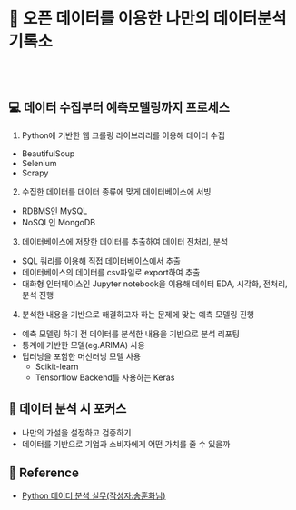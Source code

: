# 📝 오픈 데이터를 이용한 나만의 데이터분석 기록소
<br></br>
## 💻 데이터 수집부터 예측모델링까지 프로세스
1. Python에 기반한 웹 크롤링 라이브러리를 이용해 데이터 수집
  - BeautifulSoup 
  - Selenium
  - Scrapy
  
2. 수집한 데이터를 데이터 종류에 맞게 데이터베이스에 서빙
  - RDBMS인 MySQL
  - NoSQL인 MongoDB 
  
3. 데이터베이스에 저장한 데이터를 추출하여 데이터 전처리, 분석
  - SQL 쿼리를 이용해 직접 데이터베이스에서 추출
  - 데이터베이스의 데이터를 csv파일로 export하여 추출
  - 대화형 인터페이스인 Jupyter notebook을 이용해 데이터 EDA, 시각화, 전처리, 분석 진행
  
4. 분석한 내용을 기반으로 해결하고자 하는 문제에 맞는 예측 모델링 진행
  - 예측 모델링 하기 전 데이터를 분석한 내용을 기반으로 분석 리포팅 
  - 통계에 기반한 모델(eg.ARIMA) 사용
  - 딥러닝을 포함한 머신러닝 모델 사용
    * Scikit-learn
    * Tensorflow Backend를 사용하는 Keras

## 📌 데이터 분석 시 포커스
  * 나만의 가설을 설정하고 검증하기
  * 데이터를 기반으로 기업과 소비자에게 어떤 가치를 줄 수 있을까

## 🔗 Reference
- <a href='https://wikidocs.net/book/1867'>Python 데이터 분석 실무(작성자:송훈화님)</a>
